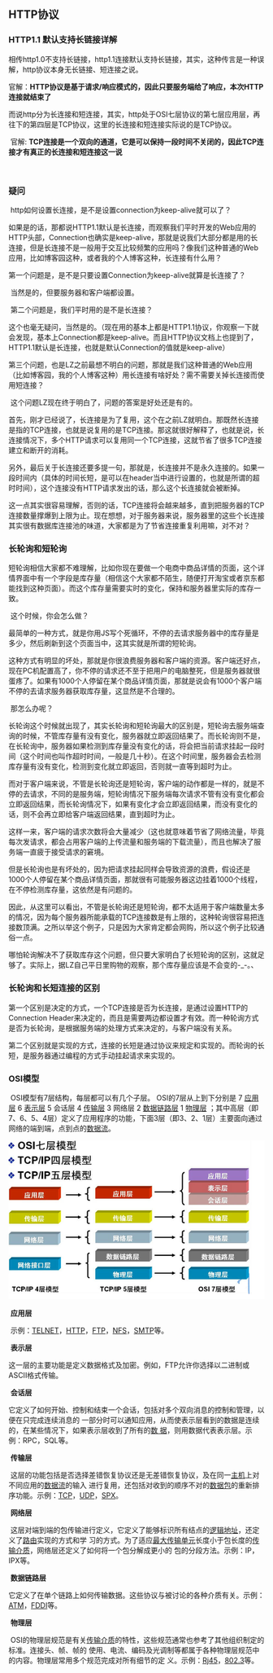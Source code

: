 ## HTTP协议

### HTTP1.1 默认支持长链接详解

​		相传http1.0不支持长链接，http1.1连接默认支持长链接，其实，这种传言是一种误解，http协议本身无长链接、短连接之说。

​		官解：**HTTP协议是基于请求/响应模式的，因此只要服务端给了响应，本次HTTP连接就结束了**

​		而说http分为长连接和短连接，其实，http处于OSI七层协议的第七层应用层，再往下的第四层是TCP协议，这里的长连接和短连接实际说的是TCP协议。

​		官解: **TCP连接是一个双向的通道，它是可以保持一段时间不关闭的，因此TCP连接才有真正的长连接和短连接这一说**

​		

### 疑问

​		http如何设置长连接，是不是设置connection为keep-alive就可以了？

​		如果是的话，那都说HTTP1.1默认是长连接，而观察我们平时开发的Web应用的HTTP头部，Connection也确实是keep-alive，那就是说我们大部分都是用的长连接，但是长连接不是一般用于交互比较频繁的应用吗？像我们这种普通的Web应用，比如博客园这种，或者我的个人博客这种，长连接有什么用？

​		第一个问题是，是不是只要设置Connection为keep-alive就算是长连接了？

​			当然是的，但要服务器和客户端都设置。

​		第二个问题是，我们平时用的是不是长连接？

​			这个也毫无疑问，当然是的。（现在用的基本上都是HTTP1.1协议，你观察一下就会发现，基本上Connection都是keep-alive。而且HTTP协议文档上也提到了，HTTP1.1默认是长连接，也就是默认Connection的值就是keep-alive）

​		第三个问题，也是LZ之前最想不明白的问题，那就是我们这种普通的Web应用（比如博客园，我的个人博客这种）用长连接有啥好处？需不需要关掉长连接而使用短连接？

​		这个问题LZ现在终于明白了，问题的答案是好处还是有的。

​		首先，刚才已经说了，长连接是为了复用，这个在之前LZ就明白。那既然长连接是指的TCP连接，也就是说复用的是TCP连接。那这就很好解释了，也就是说，长连接情况下，多个HTTP请求可以复用同一个TCP连接，这就节省了很多TCP连接建立和断开的消耗。

​		另外，最后关于长连接还要多提一句，那就是，长连接并不是永久连接的。如果一段时间内（具体的时间长短，是可以在header当中进行设置的，也就是所谓的超时时间），这个连接没有HTTP请求发出的话，那么这个长连接就会被断掉。

​		这一点其实很容易理解，否则的话，TCP连接将会越来越多，直到把服务器的TCP连接数量撑爆到上限为止。现在想想，对于服务器来说，服务器里的这些个长连接其实很有数据库连接池的味道，大家都是为了节省连接重复利用嘛，对不对？



### 长轮询和短轮询

​		短轮询相信大家都不难理解，比如你现在要做一个电商中商品详情的页面，这个详情界面中有一个字段是库存量（相信这个大家都不陌生，随便打开淘宝或者京东都能找到这种页面）。而这个库存量需要实时的变化，保持和服务器里实际的库存一致。

​		这个时候，你会怎么做？

​		最简单的一种方式，就是你用JS写个死循环，不停的去请求服务器中的库存量是多少，然后刷新到这个页面当中，这其实就是所谓的短轮询。

​		这种方式有明显的坏处，那就是你很浪费服务器和客户端的资源。客户端还好点，现在PC机配置高了，你不停的请求还不至于把用户的电脑整死，但是服务器就很蛋疼了。如果有1000个人停留在某个商品详情页面，那就是说会有1000个客户端不停的去请求服务器获取库存量，这显然是不合理的。

​		那怎么办呢？

​		长轮询这个时候就出现了，其实长轮询和短轮询最大的区别是，短轮询去服务端查询的时候，不管库存量有没有变化，服务器就立即返回结果了。而长轮询则不是，在长轮询中，服务器如果检测到库存量没有变化的话，将会把当前请求挂起一段时间（这个时间也叫作超时时间，一般是几十秒）。在这个时间里，服务器会去检测库存量有没有变化，检测到变化就立即返回，否则就一直等到超时为止。

​		而对于客户端来说，不管是长轮询还是短轮询，客户端的动作都是一样的，就是不停的去请求，不同的是服务端，短轮询情况下服务端每次请求不管有没有变化都会立即返回结果，而长轮询情况下，如果有变化才会立即返回结果，而没有变化的话，则不会再立即给客户端返回结果，直到超时为止。　

​		这样一来，客户端的请求次数将会大量减少（这也就意味着节省了网络流量，毕竟每次发请求，都会占用客户端的上传流量和服务端的下载流量），而且也解决了服务端一直疲于接受请求的窘境。

​		但是长轮询也是有坏处的，因为把请求挂起同样会导致资源的浪费，假设还是1000个人停留在某个商品详情页面，那就很有可能服务器这边挂着1000个线程，在不停检测库存量，这依然是有问题的。

​		因此，从这里可以看出，不管是长轮询还是短轮询，都不太适用于客户端数量太多的情况，因为每个服务器所能承载的TCP连接数是有上限的，这种轮询很容易把连接数顶满。之所以举这个例子，只是因为大家肯定都会网购，所以这个例子比较通俗一点。

​		哪怕轮询解决不了获取库存这个问题，但只要大家明白了长短轮询的区别，这就足够了。实际上，据LZ自己平日里购物的观察，那个库存量应该是不会变的-_-。、

### 长轮询和长短连接的区别

​		第一个区别是决定的方式，一个TCP连接是否为长连接，是通过设置HTTP的Connection Header来决定的，而且是需要两边都设置才有效。而一种轮询方式是否为长轮询，是根据服务端的处理方式来决定的，与客户端没有关系。

​		第二个区别就是实现的方式，连接的长短是通过协议来规定和实现的。而轮询的长短，是服务器通过编程的方式手动挂起请求来实现的。

### OSI模型

​		OSI模型有7层结构，每层都可以有几个子层。 OSI的7层从上到下分别是 7 [应用层](https://baike.baidu.com/item/应用层/4329788) 6 [表示层](https://baike.baidu.com/item/表示层/4329716) 5 会话层 4 [传输层](https://baike.baidu.com/item/传输层/4329536) 3 网络层 2 [数据链路层](https://baike.baidu.com/item/数据链路层/4329290) 1 [物理层](https://baike.baidu.com/item/物理层/4329158) ；其中高层（即7、6、5、4层）定义了应用程序的功能，下面3层（即3、2、1层）主要面向通过网络的端到端，点到点的[数据流](https://baike.baidu.com/item/数据流/3002243)。

![image-20200508090002540](https://raw.githubusercontent.com/stephenZkang/learn/master/img/image-20200508090002540.png)

​		**应用层**

​			示例：[TELNET](https://baike.baidu.com/item/TELNET/810597)，[HTTP](https://baike.baidu.com/item/HTTP/243074)，[FTP](https://baike.baidu.com/item/FTP/13839)，[NFS](https://baike.baidu.com/item/NFS/812203)，[SMTP](https://baike.baidu.com/item/SMTP/175887)等。

​		**表示层**

​			这一层的主要功能是定义数据格式及加密。例如，FTP允许你选择以二进制或ASCII格式传输。

​		**会话层**

​			它定义了如何开始、控制和结束一个会话，包括对多个双向消息的控制和管理，以便在只完成连续消息的		一部分时可以通知应用，从而使表示层看到的数据是连续的，在某些情况下，如果表示层收到了所有的[数		据](https://baike.baidu.com/item/数据/5947370)，则用数据代表表示层。示例：RPC，SQL等。

​		**传输层**

​			这层的功能包括是否选择差错恢复协议还是无差错恢复协议，及在同一[主机](https://baike.baidu.com/item/主机)上对不同应用的[数据流](https://baike.baidu.com/item/数据流)的输入		进行复用，还包括对收到的顺序不对的[数据包](https://baike.baidu.com/item/数据包)的重新排序功能。示例：[TCP](https://baike.baidu.com/item/TCP/33012)，[UDP](https://baike.baidu.com/item/UDP/571511)，[SPX](https://baike.baidu.com/item/SPX/610336)。

​		**网络层**

​			这层对端到端的包传输进行定义，它定义了能够标识所有结点的[逻辑地址](https://baike.baidu.com/item/逻辑地址)，还定义了[路由](https://baike.baidu.com/item/路由)实现的方式和学		习的方式。为了适应[最大传输单元](https://baike.baidu.com/item/最大传输单元)长度小于包长度的[传输介质](https://baike.baidu.com/item/传输介质)，网络层还定义了如何将一个包分解成更小的		包的分段方法。示例：IP，IPX等。

​		**数据链路层**

​			它定义了在单个链路上如何传输数据。这些协议与被讨论的各种介质有关。示例：[ATM](https://baike.baidu.com/item/ATM/8314845)，[FDDI](https://baike.baidu.com/item/FDDI/572177)等。

​		**物理层**

​			OSI的物理层规范是有关[传输介质](https://baike.baidu.com/item/传输介质)的特性，这些规范通常也参考了其他组织制定的标准。连接头、帧、帧的		使用、电流、编码及光调制等都属于各种物理层规范中的内容。物理层常用多个规范完成对所有细节的定		义。示例：[Rj45](https://baike.baidu.com/item/Rj45/3401007)，[802.3](https://baike.baidu.com/item/802.3/960717)等。

